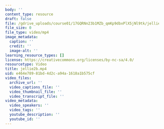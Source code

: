 ```yaml
---
body: ''
content_type: resource
draft: false
file: /gdrive_uploads/course01/17GQRNn23b1MZb_qmKp9dbxPlX5jNl9tk/jellie2b.mp4
file_size: 0
file_type: video/mp4
image_metadata:
  caption: ''
  credit: ''
  image-alt: ''
learning_resource_types: []
license: https://creativecommons.org/licenses/by-nc-sa/4.0/
resourcetype: Video
title: jellie2b.mp4
uid: e464e789-81bd-4d2c-a94a-1618a1b575cf
video_files:
  archive_url: ''
  video_captions_file: ''
  video_thumbnail_file: ''
  video_transcript_file: ''
video_metadata:
  video_speakers: ''
  video_tags: ''
  youtube_description: ''
  youtube_id: ''
---
```

